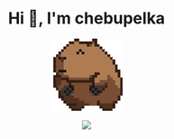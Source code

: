 <h1 align="center">Hi 👋, I'm chebupelka</h1>
<p align="center"> <img src="capyroll.gif"> </p>

<p align="center"> 
  <img src="https://github-readme-stats.vercel.app/api/top-langs/?username=chebupelka8&layout=compact&theme=dracula""
  <img src="https://github-readme-stats.vercel.app/api?username=anuraghazra&show=reviews,discussions_started,discussions_answered,prs_merged,prs_merged_percentage&theme=dark">
</p>

